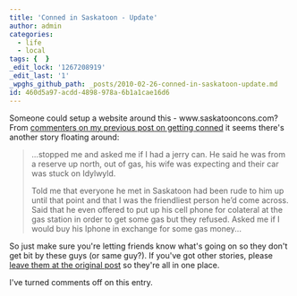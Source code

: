 ```yaml
---
title: 'Conned in Saskatoon - Update'
author: admin
categories:
  - life
  - local
tags: {  }
_edit_lock: '1267208919'
_edit_last: '1'
_wpghs_github_path: _posts/2010-02-26-conned-in-saskatoon-update.md
id: 460d5a97-acdd-4898-978a-6b1a1cae16d6
---
```

<p>Someone could setup a website around this - www.saskatooncons.com?  From <a href="https://chrisenns.com/2010/02/18/a-real-life-sawyer/#comments">commenters on my previous post on getting conned</a> it seems there's another story floating around:</p>
<blockquote><p>...stopped me and asked me if I had a jerry can. He said he was from a reserve up north, out of gas, his wife was expecting and their car was stuck on Idylwyld.</p>
<p>Told me that everyone he met in Saskatoon had been rude to him up until that point and that I was the friendliest person he’d come across. Said that he even offered to put up his cell phone for colateral at the gas station in order to get some gas but they refused. Asked me if I would buy his Iphone in exchange for some gas money...</p></blockquote>
<p>So just make sure you're letting friends know what's going on so they don't get bit by these guys (or same guy?).  If you've got other stories, please <a href="https://chrisenns.com/2010/02/18/a-real-life-sawyer/#comments">leave them at the original post</a> so they're all in one place.</p>
<p>I've turned comments off on this entry.</p>
